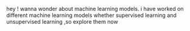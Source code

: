 hey ! wanna wonder about machine learning models.
i have worked on different machine learning models 
whether supervised learning and unsupervised learning ,so explore them now
